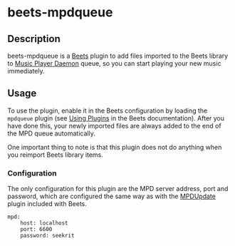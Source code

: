 # beets-mpdqueue

## Description

beets-mpdqueue is a [Beets](http://beets.io/) plugin to add files imported to the Beets library to [Music Player Daemon](https://www.musicpd.org/) queue, so you can start playing your new music immediately.

## Usage

To use the plugin, enable it in the Beets configuration by loading the `mpdqueue` plugin (see [Using Plugins](https://beets.readthedocs.io/en/latest/plugins/index.html#using-plugins) in the Beets documentation). After you have done this, your newly imported files are always added to the end of the MPD queue automatically.

One important thing to note is that this plugin does not do anything when you reimport Beets library items.

### Configuration

The only configuration for this plugin are the MPD server address, port and password, which are configured the same way as with the [MPDUpdate](https://beets.readthedocs.io/en/latest/plugins/mpdupdate.html) plugin included with Beets.

    mpd:
        host: localhost
        port: 6600
        password: seekrit
